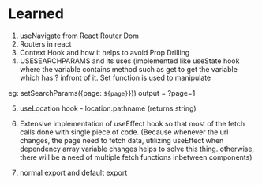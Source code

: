 # Learned

1. useNavigate from React Router Dom
2. Routers in react
3. Context Hook and how it helps to avoid Prop Drilling 
4. USESEARCHPARAMS and its uses (implemented like useState hook where the variable contains method such as get to get the variable which has ? infront of it. Set function is used to manipulate

eg: setSearchParams({page: `${page}`}))
output = ?page=1

5. useLocation hook - location.pathname (returns string)

6. Extensive implementation of useEffect hook so that most of the fetch calls done with single piece of code. 
    (Because whenever the url changes, the page need to fetch data, utilizing useEffect when dependency array variable changes helps to solve this thing. otherwise, there will be a need of multiple fetch functions inbetween components)

7. normal export and default export